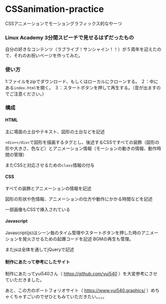 # CSSanimation-practice
CSSアニメーションでモーショングラフィックス的なやーつ

### Linux Academy 3分間スピーチで見せるはずだったもの
自分の好きなコンテンツ（ラブライブ！サンシャイン！！）が５周年を迎えたので、それのお祝いページを作ってみた。

### 使い方
1:ファイルをzipでダウンロード、もしくはローカルにクローンする。
２：中にある`index.html`を開く。
３：スタートボタンを押して再生する。（音が出ますのでご注意ください。）

### 構成
#### HTML
主に場面の土台やテキスト、図形の土台などを記述

`<div></div>`で図形を描画するタグとし、後述するCSSですべての装飾（図形の形や大きさ、色など）とアニメーション情報（モーションの動きの情報、動作時間の管理）

またCSSと対応させるための`class`情報の付与

#### CSS
すべての装飾とアニメーションの情報を記述

図形の形状や色情報、アニメーションの仕方や動作にかかる時間などを記述

一部画像もCSSで挿入されている

#### Javascript
Javascript(js)はシーン毎のタイム管理やスタートボタンを押した時のアニメーションを発火させるための起爆コードを記述
BGMの再生も管理。

またjsは全体を通してjQueryで記述

#### 制作にあたって参考にしたサイト
制作にあたってyui540さん（ https://github.com/yui540 ）を大変参考にさせていただきました。

あと、この方のポートフォリオサイト（ https://www.yui540.graphics/ ）めちゃくちゃすごいのでぜひともみていただきたい。。。。


